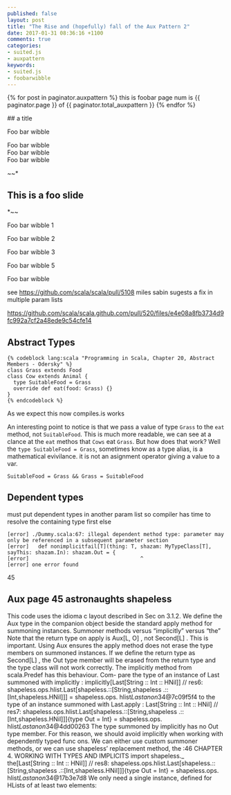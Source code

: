 ```yaml
---
published: false
layout: post
title: "The Rise and (hopefully) fall of the Aux Pattern 2"
date: 2017-01-31 08:36:16 +1100
comments: true
categories:
- suited.js
- auxpattern
keywords:
- suited.js
- foobarwibble
---
```




{% for post in paginator.auxpattern %}
  this is foobar page num is {{ paginator.page }} of {{ paginator.total_auxpattern }}
{% endfor %}

<section data-figure>
## a title
</section>

<section data-figure>
<p>Foo bar wibble</p>
</section>


<section data-figure>
Foo bar wibble
</section>


<section data-figure>
Foo bar wibble
</section>


<section data-figure>
Foo bar wibble 
</section>

~~*
## This is a foo slide
*~~

<section data-slide>
<p>Foo bar wibble 1</p>
</section>

<section data-slide>
<p>Foo bar wibble 2</p>
</section>

<section data-slide>
<p>Foo bar wibble 3</p>
</section>

<section data-slide>
<p>Foo bar wibble 5</p>
</section>

<section data-slide>
<p>Foo bar wibble</p>
</section>

see https://github.com/scala/scala/pull/5108  miles sabin sugests a fix in multiple param lists

https://github.com/scala/scala.github.com/pull/520/files/e4e08a8fb3734d9fc992a7cf2a48ede9c54cfe14

<!--more-->



## Abstract Types

    {% codeblock lang:scala "Programming in Scala, Chapter 20, Abstract Members - Odersky" %}
    class Grass extends Food
    class Cow extends Animal {
      type SuitableFood = Grass
      override def eat(food: Grass) {}
    }
    {% endcodeblock %}

As we expect this now compiles.is works 

An interesting point to notice is that we pass a value of type `Grass` to the `eat` method, not `SuitableFood`. This is much more readable, we can see at a clance at the `eat` methos that `Cows` eat `Grass`. 
But how does that work? Well the `type SuitableFood = Grass`, sometimes know as a type alias, is a mathematical evivilance. it is not an asignment operator  giving a value to a var.

    SuitableFood = Grass && Grass = SuitableFood

## Dependent types

must put dependent types in another param list so compiler has time to resolve the containing type first
else

    [error] ./Dummy.scala:67: illegal dependent method type: parameter may only be referenced in a subsequent parameter section
    [error]   def nonimplicitfail[T](thing: T, shazam: MyTypeClass[T], sayThis: shazam.In): shazam.Out = {
    [error]                                    ^
    [error] one error found


45
## Aux  page 45 astronaughts shapeless
This code uses the idioma c layout described in Sec on 3.1.2. We define
the Aux type in the companion object beside the standard apply method for
summoning instances.
Summoner methods versus “implicitly” versus “the”
Note that the return type on apply is Aux[L, O] , not Second[L] . This
is important. Using Aux ensures the apply method does not erase the
type members on summoned instances. If we define the return type as
Second[L] , the Out type member will be erased from the return type
and the type class will not work correctly.
The implicitly method from scala.Predef has this behaviour. Com-
pare the type of an instance of Last summoned with implicitly :
implicitly[Last[String :: Int :: HNil]]
// res6: shapeless.ops.hlist.Last[shapeless.::[String,shapeless
.::[Int,shapeless.HNil]]] = shapeless.ops.
hlist$Last$$anon$34@7c09f5f4
to the type of an instance summoned with Last.apply :
Last[String :: Int :: HNil]
// res7: shapeless.ops.hlist.Last[shapeless.::[String,shapeless
.::[Int,shapeless.HNil]]]{type Out = Int} = shapeless.ops.
hlist$Last$$anon$34@4dd00263
The type summoned by implicitly has no Out type member. For this
reason, we should avoid implicitly when working with dependently
typed func ons. We can either use custom summoner methods, or we
can use shapeless’ replacement method, the :46
CHAPTER 4. WORKING WITH TYPES AND IMPLICITS
import shapeless._
the[Last[String :: Int :: HNil]]
// res8: shapeless.ops.hlist.Last[shapeless.::[String,shapeless
.::[Int,shapeless.HNil]]]{type Out = Int} = shapeless.ops.
hlist$Last$$anon$34@17b3e7d8
We only need a single instance, defined for HLists of at least two elements:





